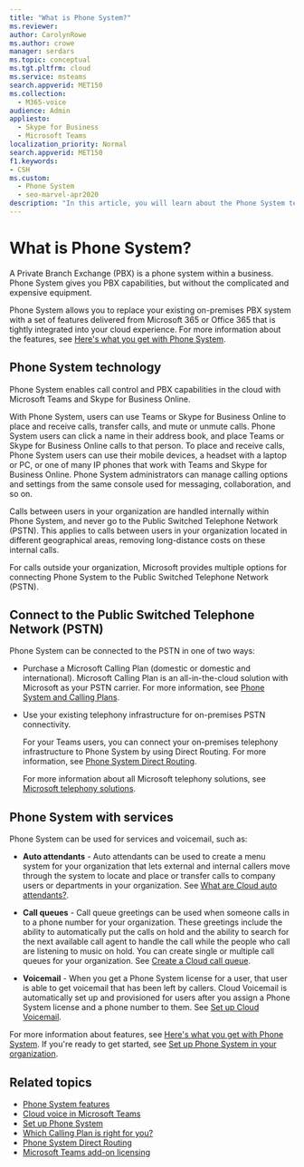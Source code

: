 ```yaml
---
title: "What is Phone System?"
ms.reviewer: 
author: CarolynRowe
ms.author: crowe
manager: serdars
ms.topic: conceptual
ms.tgt.pltfrm: cloud
ms.service: msteams
search.appverid: MET150
ms.collection: 
  - M365-voice
audience: Admin
appliesto: 
  - Skype for Business
  - Microsoft Teams
localization_priority: Normal
search.appverid: MET150
f1.keywords:
- CSH
ms.custom: 
  - Phone System
  - seo-marvel-apr2020
description: "In this article, you will learn about the Phone System technology in Microsoft 365 and Office 365."
---
```


# What is Phone System?

A Private Branch Exchange (PBX) is a phone system within a business. Phone System gives you PBX capabilities, but without the complicated and expensive equipment. 

Phone System allows you to replace your existing on-premises PBX system with a set of features delivered from Microsoft 365 or Office 365 that is tightly integrated into your cloud experience. For more information about the features, see [Here's what you get with Phone System](here-s-what-you-get-with-phone-system.md).

## Phone System technology

Phone System enables call control and PBX capabilities in the cloud with Microsoft Teams and Skype for Business Online. 
  
With Phone System, users can use Teams or Skype for Business Online to place and receive calls, transfer calls, and mute or unmute calls. Phone System users can click a name in their address book, and place Teams or Skype for Business Online calls to that person. To place and receive calls, Phone System users can use their mobile devices, a headset with a laptop or PC, or one of many IP phones that work with Teams and Skype for Business Online. Phone System administrators can manage calling options and settings from the same console used for messaging, collaboration, and so on.
  
Calls between users in your organization are handled internally within Phone System, and never go to the Public Switched Telephone Network (PSTN). This applies to calls between users in your organization located in different geographical areas, removing long-distance costs on these internal calls.

For calls outside your organization, Microsoft provides multiple options for connecting Phone System to the Public Switched Telephone Network (PSTN).

## Connect to the Public Switched Telephone Network (PSTN)
  
Phone System can be connected to the PSTN in one of two ways:
  
- Purchase a Microsoft Calling Plan (domestic or domestic and international). Microsoft Calling Plan is an all-in-the-cloud solution with Microsoft as your PSTN carrier. For more information, see [Phone System and Calling Plans](calling-plan-landing-page.md).

- Use your existing telephony infrastructure for on-premises PSTN connectivity.

  For your Teams users, you can connect your on-premises telephony infrastructure to Phone System by using Direct Routing. For more information, see [Phone System Direct Routing](direct-routing-landing-page.md).

  For more information about all Microsoft telephony solutions, see [Microsoft telephony solutions](https://docs.microsoft.com/SkypeForBusiness/hybrid/msft-telephony-solutions).


## Phone System with services

 Phone System can be used for services and voicemail, such as:

- **Auto attendants** -  Auto attendants can be used to create a menu system for your organization that lets external and internal callers move through the system to locate and place or transfer calls to company users or departments in your organization. See [What are Cloud auto attendants?](what-are-phone-system-auto-attendants.md).

- **Call queues** -  Call queue greetings can be used when someone calls in to a phone number for your organization. These greetings include the ability to automatically put the calls on hold and the ability to search for the next available call agent to handle the call while the people who call are listening to music on hold. You can create single or multiple call queues for your organization. See [Create a Cloud call queue](create-a-phone-system-call-queue.md).

- **Voicemail** -  When you get a Phone System license for a user, that user is able to get voicemail that has been left by callers. Cloud Voicemail is automatically set up and provisioned for users after you assign a Phone System license and a phone number to them. See [Set up Cloud Voicemail](set-up-phone-system-voicemail.md).

For more information about features, see [Here's what you get with Phone System](here-s-what-you-get-with-phone-system.md). If you're ready to get started, see [Set up Phone System in your organization](setting-up-your-phone-system.md).

## Related topics

- [Phone System features](here-s-what-you-get-with-phone-system.md)
- [Cloud voice in Microsoft Teams](cloud-voice-landing-page.md)
- [Set up Phone System](setting-up-your-phone-system.md)
- [Which Calling Plan is right for you?](calling-plan-landing-page.md)
- [Phone System Direct Routing](direct-routing-landing-page.md)
- [Microsoft Teams add-on licensing](teams-add-on-licensing/microsoft-teams-add-on-licensing.md)

